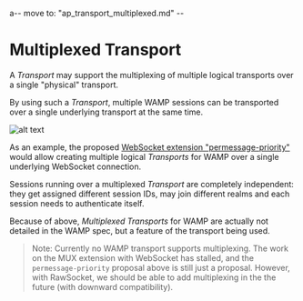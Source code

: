 a-- move to: "ap_transport_multiplexed.md" --

# Multiplexed Transport

A *Transport* may support the multiplexing of multiple logical transports over a single "physical" transport.

By using such a *Transport*, multiple WAMP sessions can be transported over a single underlying transport at the same time.

![alt text](../figure/sessions3.png "Transports, Sessions and Peers")

As an example, the proposed [WebSocket extension "permessage-priority"](https://github.com/oberstet/permessage-priority/blob/master/draft-oberstein-hybi-permessage-priority.txt) would allow creating multiple logical *Transports* for WAMP over a single underlying WebSocket connection.

Sessions running over a multiplexed *Transport* are completely independent: they get assigned different session IDs, may join different realms and each session needs to authenticate itself.

Because of above, *Multiplexed Transports* for WAMP are actually not detailed in the WAMP spec, but a feature of the transport being used.

> Note: Currently no WAMP transport supports multiplexing. The work on the MUX extension with WebSocket has stalled, and the `permessage-priority` proposal above is still just a proposal. However, with RawSocket, we should be able to add multiplexing in the the future (with downward compatibility).
